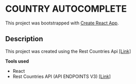 # COUNTRY AUTOCOMPLETE

This project was bootstrapped with [Create React App](https://github.com/facebook/create-react-app).

## Description
This project was created using the Rest Countries Api [[Link]](https://restcountries.com/v3.1/all)

**Tools used**
- React
- Rest Countries API (API ENDPOINTS V3) [[Link]](https://restcountries.com/#api-endpoints-v3)

